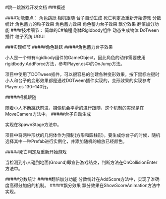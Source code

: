 #跳一跳游戏开发文档
###概述

####功能要点：
角色跳跃
相机跟随
台子自动生成
死亡判定及重新开始游戏
分数统计
角色蓄力的粒子效果
角色蓄力效果
角色蓄力台子效果
飘分效果
翻倍加分功能
####技术细节：
简单的C#编程
刚体Rigidbody组件
动态生成物体
DoTween插件
粒子系统
UGUI

###实现细节
#####角色跳跃
#####角色蓄力台子效果

小人是一个带有rigidbody组件的GameObject，因此角色的动作需要使用rigidbody.AddForce方法，参考Player.cs中的OnJump方法。

项目中使用了DOTween插件，可以很容易的创建各种变形效果。按下鼠标左键时小人和台子的变形效果都是通过DOTween插件实现的，变形效果的实现参考Player.cs 130~140行。

#####相机跟随

随着小人不断跳跃前进，摄像机会平滑的进行跟随，这个机制的实现是在MoveCamera方法中。
#####台子自动生成

实现在SpawnStage方法中。

项目中将两种形状的几何体作为预制(方形和圆柱形)，要生成你台子的时候，随机选择其中一种Prefab进行实例化，并添加随机的缩放已经颜色。

#####死亡判定及重新开始游戏

当检测到小人碰到地面(Ground)即宣告游戏结束，判断方法在OnCollisionEnter方法中。

#####分数统计
#####翻倍加分功能
分数统计在AddScore方法中，实现了准确度高得分加倍的机制。
#####飘分效果
飘分效果在ShowScoreAnimation方法中实现。

